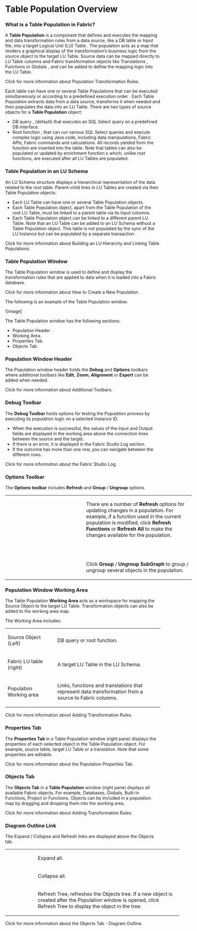 # Table Population Overview

### What is a Table Population in Fabric? 
A **Table Population** is a component that defines and executes the mapping and data transformation rules from a data source, like a DB table or Input file, into a target Logical Unit (LU) Table . The population acts as a map that renders a graphical display of the transformation’s business logic from the source object to the target LU Table. Source data can be mapped directly to LU Table columns and Fabric transformation objects like Translations , Functions  or Globals , and can be added to define the mapping logic into the LU Table. 

Click for more information about Population Transformation Rules. 

Each table can have one or several Table Populations that can be executed simultaneously or according to a predefined execution order .
Each Table Population extracts data from a data source, transforms it when needed and then populates the data into an LU Table.
There are two types of source objects for a **Table Population** object:
*	DB query , (default) that executes an SQL Select query on a predefined DB interface. 
*	Root function , that can run various SQL Select queries and execute complex logic using Java code, including data manipulations, Fabric APIs, Fabric commands and calculations. All records yielded from the function are inserted into the table. 
Note that tables can also be populated or updated by enrichment function s which, unlike root functions, are executed after all LU Tables are populated.

### Table Population in an LU Schema 
An LU Schema structure  displays a hierarchical representation of the data related to the root table. Parent-child links in LU Tables are created via their Table Population objects:
*	Each LU Table  can have one or several Table Population objects. 
*	Each Table Population object, apart from the Table Population of the root LU Table, must be linked to a parent table via its Input columns.
*	Each Table Population object can be linked to a different parent LU Table.
Note that an LU Table can be added to an LU Schema  without a Table Population object. This table is not populated by the sync  of the LU Instance  but can be populated by a separate transaction .

Click for more information about Building an LU Hierarchy and Linking Table Populations.

### Table Population Window
The Table Population window is used to define and display the transformation rules that are applied to data when it is loaded into a Fabric database. 

Click for more information about How to Create a New Population .

The following is an example of the Table Population window. 

![image]

The Table Population window has the following sections:
*	Population Header . 
*	Working Area.
*	Properties Tab.
*	Objects Tab.

### Population Window Header
The Population window header holds the **Debug** and **Options** toolbars where additional toolbars like **Edit**, **Zoom**, **Alignment** or **Export** can be added when needed. 

Click for more information about Additional Toolbars.

### Debug Toolbar
The **Debug Toolbar** holds options for testing the Population process by executing its population logic on a selected Instance ID.
*	When the execution is successful, the values of the Input and Output fields are displayed in the working area above the connection lines between the source and the target. 
*	If there is an error, it is displayed in the Fabric Studio Log section.
*	If the outcome has more than one row, you can navigate between the different rows.

Click for more information about the Fabric Studio Log.

### Options Toolbar
The **Options toolbar** includes **Refresh** and **Group** / **Ungroup** options.
<table style="width: 606px;">
<tbody>
<tr>
<td style="width: 247px;">&nbsp;</td>
<td style="width: 343px;">
<p>There are a number of <strong>Refresh</strong> options for updating changes in a population. For example, if a function used in the current population is modified, click <strong>Refresh Functions</strong> or <strong>Refresh All</strong> to make the changes available for the population.</p>
<p>&nbsp;</p>
</td>
</tr>
<tr>
<td style="width: 247px;">&nbsp;</td>
<td style="width: 343px;">
<p>Click <strong>Group</strong> / <strong>Ungroup SubGraph</strong> to group / ungroup several objects in the population.</p>
</td>
</tr>
</tbody>
</table>

### Population Window Working Area
The Table Population **Working Area** acts as a workspace for mapping the Source Object to the target LU Table. Transformation objects can also be added to the working area map. 

The Working Area includes:
<table width="614">
<tbody>
<tr>
<td width="179">
<p>Source Object (Left)</p>
</td>
<td width="435">
<p>DB query or root function.</p>
</td>
</tr>
<tr>
<td width="179">
<p>Fabric LU table (right)</p>
</td>
<td width="435">
<p>A target LU Table in the LU Schema.</p>
</td>
</tr>
<tr>
<td width="179">
<p>Population Working area</p>
</td>
<td width="435">
<p>Links, functions and translations that represent data transformation from a source to Fabric columns.</p>
</td>
</tr>
</tbody>
</table>

Click for more information about Adding Transformation Rules.

### Properties Tab
The **Properties Tab** in a Table Population window (right pane) displays the properties of each selected object in the Table Population object. For example, source table, target LU Table or a translation. Note that some properties are editable. 

Click for more information about the Population Properties Tab.

### Objects Tab
The **Objects Tab** in a **Table Population** window (right pane) displays all available Fabric objects. For example, Databases, Globals, Built-In Functions, Project or Functions. 
Objects can be included in a population map by dragging and dropping them into the working area.

Click for more information about Adding Transformation Rules.

### Diagram Outline Link
The Expand / Collapse and Refresh links are displayed above the Objects tab.
<table style="width: 566px;">
<tbody>
<tr>
<td style="width: 85px;">&nbsp;</td>
<td style="width: 465px;">
<p>Expand all.</p>
</td>
</tr>
<tr>
<td style="width: 85px;">&nbsp;</td>
<td style="width: 465px;">
<p>Collapse all.</p>
</td>
</tr>
<tr>
<td style="width: 85px;">&nbsp;</td>
<td style="width: 465px;">
<p>Refresh Tree, refreshes the Objects tree. If a new object is created after the Population window is opened, click Refresh Tree to display the object in the tree.</p>
</td>
</tr>
</tbody>
</table>

Click for more information about the Objects Tab - Diagram Outline.


